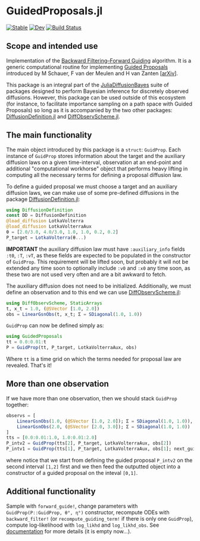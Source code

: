 # GuidedProposals.jl

[![Stable](https://img.shields.io/badge/docs-stable-blue.svg)](https://JuliaDiffusionBayes.github.io/GuidedProposals.jl/stable)
[![Dev](https://img.shields.io/badge/docs-dev-blue.svg)](https://JuliaDiffusionBayes.github.io/GuidedProposals.jl/dev)
[![Build Status](https://travis-ci.com/JuliaDiffusionBayes/GuidedProposals.jl.svg?branch=master)](https://travis-ci.com/JuliaDiffusionBayes/GuidedProposals.jl)

## Scope and intended use

Implementation of the [Backward Filtering&ndash;Forward Guiding](https://arxiv.org/pdf/1712.03807.pdf) algorithm. It is a generic computational routine for implementing [Guided Proposals](https://projecteuclid.org/euclid.bj/1494316837) introduced by M Schauer, F van der Meulen and H van Zanten [[arXiv](https://arxiv.org/pdf/1311.3606.pdf)].

This package is an integral part of the [JuliaDiffusionBayes](https://github.com/JuliaDiffusionBayes) suite of packages designed to perform Bayesian inference for discretely observed diffusions. However, this package can be used outside of this ecosystem (for instance, to facilitate importance sampling on a path space with Guided Proposals) so long as it is accompanied by the two other packages: [DiffusionDefinition.jl](https://github.com/JuliaDiffusionBayes/DiffusionDefinition.jl) and [DiffObservScheme.jl](https://github.com/JuliaDiffusionBayes/DiffObservScheme).

## The main functionality
The main object introduced by this package is a `struct`: `GuidProp`. Each instance of `GuidProp` stores information about the target and the auxiliary diffusion laws on a given time-interval, observation at an end-point and additional "computational workhorse" object that performs heavy lifting in computing all the necessary terms for defining a proposal diffusion law.

To define a guided proposal we must choose a target and an auxiliary diffusion laws, we can make use of some pre-defined diffusions in the package [DiffusionDefinition.jl](https://github.com/JuliaDiffusionBayes/DiffusionDefinition.jl):
```julia
using DiffusionDefinition
const DD = DiffusionDefinition
@load_diffusion LotkaVolterra
@load_diffusion LotkaVolterraAux
θ = [2.0/3.0, 4.0/3.0, 1.0, 1.0, 0.2, 0.2]
P_target = LotkaVolterra(θ...)
```
**IMPORTANT** the auxiliary diffusion law must have `:auxiliary_info` fields `:t0`, `:T`, `:vT`, as these fields are expected to be populated in the constructor of `GuidProp`. This requirement will be lifted soon, but probably it will not be extended any time soon to optionally include `:v0` and `:x0` any time soon, as these two are not used very often and are a bit awkward to fetch.

The auxiliary diffusion does not need to be initialized. Additionally, we must define an observation and to this end we can use [DiffObservScheme.jl](https://github.com/JuliaDiffusionBayes/DiffObservScheme):
```julia
using DiffObservScheme, StaticArrays
t, x_t = 1.0, (@SVector [1.0, 2.0])
obs = LinearGsnObs(t, x_t; Σ = SDiagonal(1.0, 1.0))
```
`GuidProp` can now be defined simply as:
```julia
using GuidedProposals
tt = 0.0:0.01:t
P = GuidProp(tt, P_target, LotkaVolterraAux, obs)
```
Where `tt` is a time grid on which the terms needed for proposal law are revealed. That's it!

## More than one observation
If we have more than one observation, then we should stack `GuidProp` together:
```julia
observs = [
    LinearGsnObs(1.0, (@SVector [1.0, 2.0]); Σ = SDiagonal(1.0, 1.0)),
    LinearGsnObs(2.0, (@SVector [2.0, 3.0]); Σ = SDiagonal(1.0, 1.0))
]
tts = [0.0:0.01:1.0, 1.0:0.01:2.0]
P_intv2 = GuidProp(tts[2], P_target, LotkaVolterraAux, obs[2])
P_intv1 = GuidProp(tts[1], P_target, LotkaVolterraAux, obs[1]; next_guid_prop=P_intv2)
```
where notice that we start from defining the guided proposal `P_intv2` on the second interval `[1,2]` first and we then feed the outputted object into a constructor of a guided proposal on the inteval `[0,1]`.

## Additional functionality

Sample with `forward_guide!`, change parameters with `GuidProp(P::GuidProp, θ°, η°)` constructor, recompute ODEs with `backward_filter!` (or `recompute_guiding_term!` if there is only one `GuidProp`), compute log-likelihood with `log_likhd` and `log_likhd_obs`. See [documentation](https://JuliaDiffusionBayes.github.io/GuidedProposals.jl/dev) for more details (it is empty now...).
